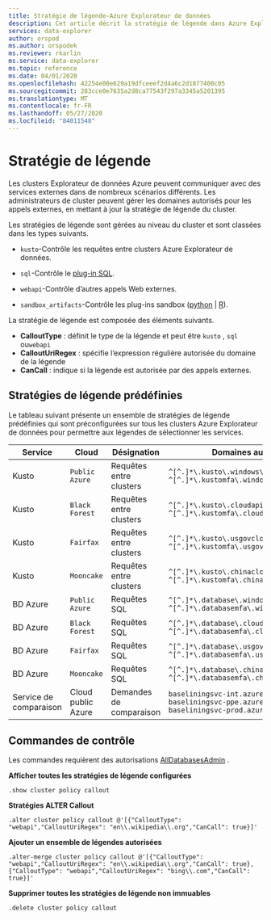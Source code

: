 ```yaml
---
title: Stratégie de légende-Azure Explorateur de données
description: Cet article décrit la stratégie de légende dans Azure Explorateur de données.
services: data-explorer
author: orspod
ms.author: orspodek
ms.reviewer: rkarlin
ms.service: data-explorer
ms.topic: reference
ms.date: 04/01/2020
ms.openlocfilehash: 42254e00e629a19dfceeef2d4a6c2d1877400c05
ms.sourcegitcommit: 283cce0e7635a2d8ca77543f297a3345a5201395
ms.translationtype: MT
ms.contentlocale: fr-FR
ms.lasthandoff: 05/27/2020
ms.locfileid: "84011548"
---
```

# <a name="callout-policy"></a>Stratégie de légende

Les clusters Explorateur de données Azure peuvent communiquer avec des services externes dans de nombreux scénarios différents.
Les administrateurs de cluster peuvent gérer les domaines autorisés pour les appels externes, en mettant à jour la stratégie de légende du cluster.

Les stratégies de légende sont gérées au niveau du cluster et sont classées dans les types suivants.
* `kusto`-Contrôle les requêtes entre clusters Azure Explorateur de données.
* `sql`-Contrôle le [plug-in SQL](../query/sqlrequestplugin.md).

* `webapi`-Contrôle d’autres appels Web externes.
* `sandbox_artifacts`-Contrôle les plug-ins sandbox ([python](../query/pythonplugin.md)  |  [R](../query/rplugin.md)).

La stratégie de légende est composée des éléments suivants.

* **CalloutType** : définit le type de la légende et peut être `kusto` , `sql` ou`webapi`
* **CalloutUriRegex** : spécifie l’expression régulière autorisée du domaine de la légende
* **CanCall** : indique si la légende est autorisée par des appels externes.

## <a name="predefined-callout-policies"></a>Stratégies de légende prédéfinies

Le tableau suivant présente un ensemble de stratégies de légende prédéfinies qui sont préconfigurées sur tous les clusters Azure Explorateur de données pour permettre aux légendes de sélectionner les services.

|Service      |Cloud        |Désignation  |Domaines autorisés |
|-------------|-------------|-------------|-------------|
|Kusto |`Public Azure` |Requêtes entre clusters |`^[^.]*\.kusto\.windows\.net$` <br> `^[^.]*\.kustomfa\.windows\.net$` |
|Kusto |`Black Forest` |Requêtes entre clusters |`^[^.]*\.kusto\.cloudapi\.de$` <br> `^[^.]*\.kustomfa\.cloudapi\.de$` |
|Kusto |`Fairfax` |Requêtes entre clusters |`^[^.]*\.kusto\.usgovcloudapi\.net$` <br> `^[^.]*\.kustomfa\.usgovcloudapi\.net$` |
|Kusto |`Mooncake` |Requêtes entre clusters |`^[^.]*\.kusto\.chinacloudapi\.cn$` <br> `^[^.]*\.kustomfa\.chinacloudapi\.cn$` |
|BD Azure |`Public Azure` |Requêtes SQL |`^[^.]*\.database\.windows\.net$` <br> `^[^.]*\.databasemfa\.windows\.net$` |
|BD Azure |`Black Forest` |Requêtes SQL |`^[^.]*\.database\.cloudapi\.de$` <br> `^[^.]*\.databasemfa\.cloudapi\.de$` |
|BD Azure |`Fairfax` |Requêtes SQL |`^[^.]*\.database\.usgovcloudapi\.net$` <br> `^[^.]*\.databasemfa\.usgovcloudapi\.net$` |
|BD Azure |`Mooncake` |Requêtes SQL |`^[^.]*\.database\.chinacloudapi\.cn$` <br> `^[^.]*\.databasemfa\.chinacloudapi\.cn$` |
|Service de comparaison |Cloud public Azure |Demandes de comparaison |`baseliningsvc-int.azurewebsites.net` <br> `baseliningsvc-ppe.azurewebsites.net` <br> `baseliningsvc-prod.azurewebsites.net` |

## <a name="control-commands"></a>Commandes de contrôle

Les commandes requièrent des autorisations [AllDatabasesAdmin](access-control/role-based-authorization.md) .

**Afficher toutes les stratégies de légende configurées**

```kusto
.show cluster policy callout
```

**Stratégies ALTER Callout**

```kusto
.alter cluster policy callout @'[{"CalloutType": "webapi","CalloutUriRegex": "en\\.wikipedia\\.org","CanCall": true}]'
```

**Ajouter un ensemble de légendes autorisées**

```kusto
.alter-merge cluster policy callout @'[{"CalloutType": "webapi","CalloutUriRegex": "en\\.wikipedia\\.org","CanCall": true}, {"CalloutType": "webapi","CalloutUriRegex": "bing\\.com","CanCall": true}]'
```

**Supprimer toutes les stratégies de légende non immuables**

```kusto
.delete cluster policy callout
```
